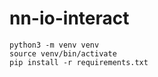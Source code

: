# nn-io-interact

```shell
python3 -m venv venv
source venv/bin/activate
pip install -r requirements.txt
```
